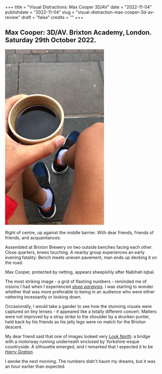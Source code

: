 +++
title = "Visual Distractions: Max Cooper 3D/AV"
date = "2022-11-04"
publishdate = "2022-11-04"
slug = "visual-distraction-max-cooper-3d-av-review"
draft = "false"
credits = ""
+++

## Max Cooper: 3D/AV. Brixton Academy, London. Saturday 29th October 2022.

![Cup of coffee held between legs.](visual_distraction.png)

Right of centre, up against the middle barrier. With dear friends, friends of friends, and acquaintances.

Assembled at Brixton Brewery on two outside benches facing each other. Close quarters, knees touching. A nearby group experiences an early evening fatality: Bench meets uneven pavement, man ends up decking it on the road.

Max Cooper, protected by netting, appears sheepishly after Nabihah Iqbal.

The most striking image - a grid of flashing numbers - reminded me of visions I had when I experienced [*sleep paralysis*](https://en.wikipedia.org/wiki/Sleep_paralysis). I was starting to wonder whether that was more preferable to being in an audience who were either nattering incessantly or looking down. 

Occasionally, I would take a gander to see how the stunning visuals were captured on tiny lenses - it appeared like a totally different concert. Matters were not improved by a stray strike to the shoulder by a drunken punter, held back by his friends as his jelly legs were no match for the Brixton descent.

My dear friend said that one of images looked very [*Look North*](https://en.wikipedia.org/wiki/BBC_Look_North_(Yorkshire_and_North_Midlands)): a bridge with a motorway running underneath enclosed by Yorkshire-esque countryside. A silhouette emerged, and I remarked that I expected it to be [*Harry Gration*](https://en.wikipedia.org/wiki/Harry_Gration).

I awoke the next morning. The numbers didn't haunt my dreams, but it was an hour earlier than expected.
